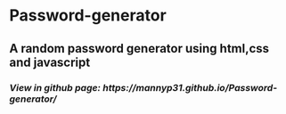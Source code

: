 # Password-generator
<h2>A random password generator using html,css and javascript</h2>
<h3><b><i>View in github page: https://mannyp31.github.io/Password-generator/</i></b></h3>
